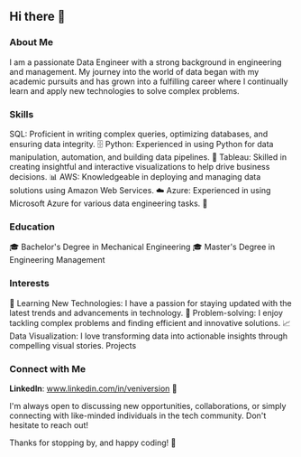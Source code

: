 ## Hi there 👋

<!--
**VeniVersion/VeniVersion** is a ✨ _special_ ✨ repository because its `README.md` (this file) appears on your GitHub profile.

Here are some ideas to get you started:

- 🔭 I’m currently working on ...
- 🌱 I’m currently learning ...
- 👯 I’m looking to collaborate on ...
- 🤔 I’m looking for help with ...
- 💬 Ask me about ...
- 📫 How to reach me: ...
- 😄 Pronouns: ...
- ⚡ Fun fact: ...
-->

### About Me
I am a passionate Data Engineer with a strong background in engineering and management. My journey into the world of data began with my academic pursuits and has grown into a fulfilling career where I continually learn and apply new technologies to solve complex problems.

### Skills
SQL: Proficient in writing complex queries, optimizing databases, and ensuring data integrity. 🗄️
Python: Experienced in using Python for data manipulation, automation, and building data pipelines. 🐍
Tableau: Skilled in creating insightful and interactive visualizations to help drive business decisions. 📊
AWS: Knowledgeable in deploying and managing data solutions using Amazon Web Services. ☁️
Azure: Experienced in using Microsoft Azure for various data engineering tasks. 🔵
### Education
🎓 Bachelor's Degree in Mechanical Engineering
🎓 Master's Degree in Engineering Management
### Interests
🌟 Learning New Technologies: I have a passion for staying updated with the latest trends and advancements in technology.
🧩 Problem-solving: I enjoy tackling complex problems and finding efficient and innovative solutions.
📈 Data Visualization: I love transforming data into actionable insights through compelling visual stories.
Projects

<!--
Here are a few highlights of my projects:

[Project Name]: A brief description of what the project is about, the technologies used, and the outcome. 🚀
[Project Name]: A brief description of what the project is about, the technologies used, and the outcome. 💡
[Project Name]: A brief description of what the project is about, the technologies used, and the outcome. 🔍
Feel free to check out my repositories to see more of my work!
-->
### Connect with Me
**LinkedIn**: www.linkedin.com/in/veniversion 💼

I'm always open to discussing new opportunities, collaborations, or simply connecting with like-minded individuals in the tech community. Don't hesitate to reach out!

Thanks for stopping by, and happy coding! 🚀
